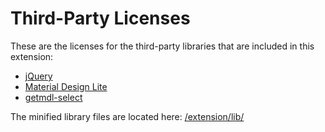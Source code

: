 # Third-Party Licenses
These are the licenses for the third-party libraries that are included in this
extension:

* [jQuery](https://jquery.com)
* [Material Design Lite](https://getmdl.io)
* [getmdl-select](https://github.com/CreativeIT/getmdl-select)

The minified library files are located here: [/extension/lib/](https://github.com/elliotwaite/thumbnail-rating-bar-for-youtube/tree/master/extension/lib)
